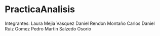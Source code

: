 # PracticaAnalisis
Integrantes:
Laura Mejia Vasquez
Daniel Rendon Montaño
Carlos Daniel Ruiz Gomez
Pedro Martin Salzedo Osorio
